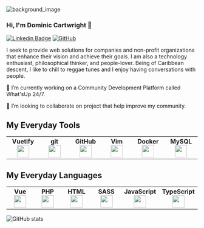 ![background_image](https://user-images.githubusercontent.com/13526857/175754374-32208dc6-f5e9-4b92-bc62-92c589f288de.png)

### Hi, I'm Dominic Cartwright 👋

<!-- [![Gmail Badge](https://img.shields.io/badge/-dominic@dkcartwright.com-c14438?style=flat-square&logo=Gmail&logoColor=white&link=mailto:dominic@dkcartwright.com)](mailto:dominic@dkcartwright.com) -->
[![Linkedin Badge](https://img.shields.io/badge/-LinkedIn-blue?style=flat-square&logo=Linkedin&logoColor=white&link=https://www.linkedin.com/in/dominic-cartwright/)](https://www.linkedin.com/in/dominic-cartwright/)
[![GitHub](https://img.shields.io/badge/-GitHub-181717?style=flat-square&logo=github&logoColor=white&link=https://github.com/dcartwright07)](https://github.com/dcartwright07)

I seek to provide web solutions for companies and non-profit organizations that enhance their vision and achieve their goals. I am also a technology enthusiast, philosophical thinker, and people-lover. Being of Caribbean descent, I like to chill to reggae tunes and I enjoy having conversations with people.

🔭 I’m currently working on a Community Development Platform called What'sUp 24/7.<br />
<!-- 🌱 I’m currently learning C# with .NET.<br /> -->
👯 I’m looking to collaborate on project that help improve my community.<br />

## My Everyday Tools

<table width="100%">
    <tbody>
        <tr valign="top">
            <td width="80px" align="center">
              <span><strong>Vuetify</strong></span><br>
              <img height="32px" src="https://cdn.jsdelivr.net/gh/devicons/devicon/icons/vuetify/vuetify-original.svg" />
            </td>
            <td width="80px" align="center">
              <span><strong>git</strong></span><br>
              <img height="32px" src="https://cdn.jsdelivr.net/gh/devicons/devicon/icons/git/git-plain.svg" />
            </td>
            <td width="80px" align="center">
              <span><strong>GitHub</strong></span><br>
              <img height="32px" src="https://cdn.jsdelivr.net/gh/devicons/devicon/icons/github/github-original.svg" />
            </td>
            <td width="80px" align="center">
              <span><strong>Vim</strong></span><br>
              <img height="32px" src="https://cdn.jsdelivr.net/gh/devicons/devicon/icons/vim/vim-original.svg" />
            </td>
            <td width="80px" align="center">
              <span><strong>Docker</strong></span><br>
              <img height="32px" src="https://cdn.jsdelivr.net/gh/devicons/devicon/icons/docker/docker-original.svg" />
            </td>
            <td width="80px" align="center">
              <span><strong>MySQL</strong></span><br>
              <img height="32px" src="https://cdn.jsdelivr.net/gh/devicons/devicon/icons/mysql/mysql-original-wordmark.svg" />
            </td>
        </tr>
    </tbody>
</table>

## My Everyday Languages

<table width="100%">
    <tbody>
        <tr valign="top">
            <td width="80px" align="center">
              <span><strong>Vue</strong></span><br>
              <img height="32px" src="https://cdn.jsdelivr.net/gh/devicons/devicon/icons/vuejs/vuejs-original.svg" />
            </td>
            <td width="80px" align="center">
              <span><strong>PHP</strong></span><br>
              <img height="32" src="https://cdn.jsdelivr.net/gh/devicons/devicon/icons/php/php-original.svg" />
            </td>
            <td width="80px" align="center">
              <span><strong>HTML</strong></span><br>
              <img height="32" src="https://cdn.jsdelivr.net/gh/devicons/devicon/icons/html5/html5-original.svg" />
            </td>
            <td width="80px" align="center">
              <span><strong>SASS</strong></span><br>
              <img height="32px" src="https://cdn.jsdelivr.net/gh/devicons/devicon/icons/sass/sass-original.svg" />
            </td>
            <td width="80px" align="center">
              <span><strong>JavaScript</strong></span><br>
              <img height="32px" src="https://cdn.jsdelivr.net/gh/devicons/devicon/icons/javascript/javascript-original.svg" />
            </td>
            <td width="80px" align="center">
              <span><strong>TypeScript</strong></span><br>
              <img height="32px" src="https://cdn.jsdelivr.net/gh/devicons/devicon/icons/typescript/typescript-original.svg" />
            </td>
        </tr>
    </tbody>
</table>

![GitHub stats](https://github-readme-stats.vercel.app/api?username=dcartwright07&show_icons=true&count_private=true&theme=swift)

<!--
**dcartwright07/dcartwright07** is a ✨ _special_ ✨ repository because its `README.md` (this file) appears on your GitHub profile.
[![Top Langs](https://github-readme-stats.vercel.app/api/top-langs/?username=dcartwright07&layout=compact&langs_count=8&count_private=true&show_icons=true&theme=swift)](https://github.com/dcartwright07/github-readme-stats)

Here are some ideas to get you started:

- 🔭 I’m currently working on ...
- 🌱 I’m currently learning ...
- 👯 I’m looking to collaborate on ...
- 🤔 I’m looking for help with ...
- 💬 Ask me about ...
- 📫 How to reach me: ...
- 😄 Pronouns: ...
- ⚡ Fun fact: ...
  -->
